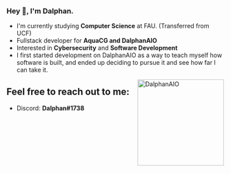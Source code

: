 ### Hey 👋, I'm Dalphan.

- I'm currently studying **Computer Science** at FAU. (Transferred from UCF)
- Fullstack developer for **AquaCG and DalphanAIO**
- Interested in **Cybersecurity** and **Software Development**
- I first started development on DalphanAIO as a way to teach myself how software is built, and ended up deciding to pursue it and see how far I can take it.

<img align="right" alt="DalphanAIO" width="200px" src="https://i.imgur.com/qGraEzi.png">

## Feel free to reach out to me:
- Discord: **Dalphan#1738**
